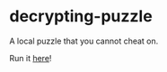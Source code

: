 # decrypting-puzzle
A local puzzle that you cannot cheat on.

Run it [here](https://htmlpreview.github.io/?https://github.com/nasderidaq/decrypting-puzzle/blob/master/puzzle.html)!
